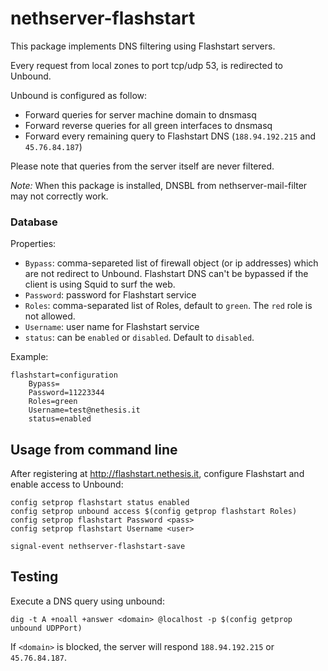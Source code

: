 # nethserver-flashstart

This package implements DNS filtering using Flashstart servers.

Every request from local zones to port tcp/udp 53, is redirected to Unbound.

Unbound is configured as follow:

- Forward queries for server machine domain to dnsmasq
- Forward reverse queries for all green interfaces to dnsmasq
- Forward every remaining query to Flashstart DNS (``188.94.192.215`` and ``45.76.84.187``)

Please note that queries from the server itself are never filtered.

*Note:* When this package is installed, DNSBL from nethserver-mail-filter may not correctly work.

### Database

Properties:
- ``Bypass``: comma-separeted list of firewall object (or ip addresses) which are not redirect to Unbound.
  Flashstart DNS can't be bypassed if the client is using Squid to surf the web.
- ``Password``: password for Flashstart service
- ``Roles``: comma-separated list of Roles, default to ``green``. The ``red`` role is not allowed.
- ``Username``: user name for Flashstart service
- ``status``: can be ``enabled`` or ``disabled``. Default to ``disabled``.

Example:
```
flashstart=configuration
    Bypass=
    Password=11223344
    Roles=green
    Username=test@nethesis.it
    status=enabled

```


## Usage from command line

After registering at http://flashstart.nethesis.it,
configure Flashstart and enable access to Unbound:

```
config setprop flashstart status enabled
config setprop unbound access $(config getprop flashstart Roles)
config setprop flashstart Password <pass>
config setprop flashstart Username <user>

signal-event nethserver-flashstart-save
```

## Testing

Execute a DNS query using unbound:

```
dig -t A +noall +answer <domain> @localhost -p $(config getprop unbound UDPPort)
```

If ``<domain>`` is blocked, the server will respond ``188.94.192.215`` or ``45.76.84.187``.
